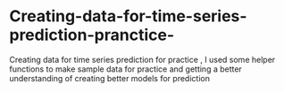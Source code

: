 # Creating-data-for-time-series-prediction-pranctice-
Creating data for time series prediction for practice , I used some helper functions to make sample data for practice and getting a better understanding of creating better models for prediction 
